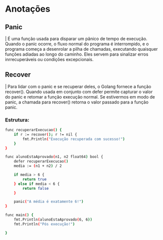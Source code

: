 # Anotações

## Panic 

| É uma função usada para disparar um pânico de tempo de execução. Quando o panic ocorre, o fluxo normal do programa é interrompido, e o programa começa a desenrolar a pilha de chamadas, executando quaisquer funções adiadas ao longo do caminho. Eles servem para sinalizar erros inrrecuperáveis ou condições excepcionais.

## Recover

| Para lidar com o panic e se recuperar deles, o Golang fornece a função recover(). Quando usada em conjunto com defer permite capturar o valor do panic e retomar a função execução normal. Se estivermos em modo de panic, a chamada para recover() retorna o valor passado para a função panic. 

### Estrutura:

```bash
func recuperarExecucao() {
	if r := recover(); r != nil {
		fmt.Println("Execução recuperada com sucesso!")
	}
}

func alunoEstaAprovado(n1, n2 float64) bool {
	defer recuperarExecucao()
	media := (n1 + n2) / 2

	if media > 6 {
		return true
	} else if media < 6 {
		return false
	}

	panic("A média é exatamente 6!")
}

func main() {
	fmt.Println(alunoEstaAprovado(6, 6))
	fmt.Println("Pós execução!")

}
```